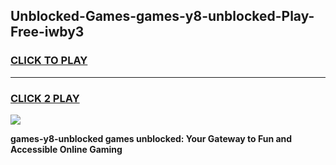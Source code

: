 
## Unblocked-Games-games-y8-unblocked-Play-Free-iwby3
<h3>
<a href="https://premium76.site?title=games-y8-unblocked&ref=23A">CLICK TO PLAY</a></h3>
<hr>

<h3>
<a href="https://premium76.site?title=games-y8-unblocked&ref=23A">CLICK 2 PLAY</a>
  
</h3>

<a href="https://premium76.site?title=games-y8-unblocked&ref=23A"><img src="https://clearcache.store/games.png"></a>


**games-y8-unblocked games unblocked: Your Gateway to Fun and Accessible Online Gaming**
